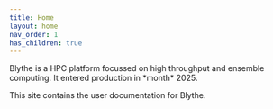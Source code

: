 ```yaml
---
title: Home
layout: home
nav_order: 1
has_children: true
---
```


<p>Blythe is a HPC platform focussed on high throughput and ensemble computing. It entered production in *month* 2025.

<p>This site contains the user documentation for Blythe.</p>

<!--
<h3>Contents</h3>

<ul>

<li><a href="https://sulis-hpc.github.io/gettingstarted/">Getting Started</a>
<ul>

</ul>

-->
